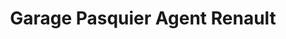 ---
title: "Garage Pasquier Agent Renault"
url: /estissac/garage-pasquier-agent-renault-rue-georges-noel/
shop: Autowerkstatt
---